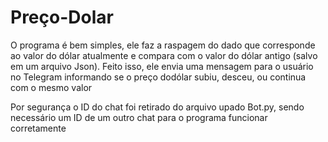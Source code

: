 # Preço-Dolar
O programa é bem simples, ele faz a raspagem do dado que corresponde ao valor do dólar atualmente e compara com o valor do dólar antigo (salvo em um arquivo Json). Feito isso, ele envia uma mensagem para o usuário no Telegram informando se o preço dodólar subiu, desceu, ou continua com o mesmo valor

Por segurança o ID do chat foi retirado do arquivo upado Bot.py, sendo necessário um ID de um outro chat para o programa funcionar corretamente
